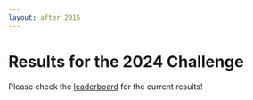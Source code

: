 ```yaml
---
layout: after_2015
---
```


# Results for the 2024 Challenge

Please check the [leaderboard](../leaderboard/) for the current results!
